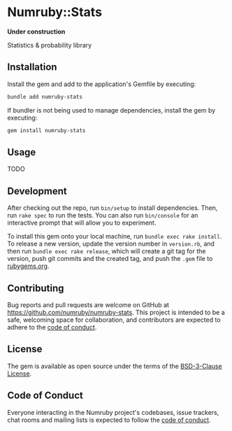 # Numruby::Stats

**Under construction**

Statistics & probability library

## Installation

Install the gem and add to the application's Gemfile by executing:

```sh
bundle add numruby-stats
```

If bundler is not being used to manage dependencies, install the gem by executing:

```sh
gem install numruby-stats
```

## Usage

TODO

## Development

After checking out the repo, run `bin/setup` to install dependencies. Then, run `rake spec` to run the tests. You can also run `bin/console` for an interactive prompt that will allow you to experiment.

To install this gem onto your local machine, run `bundle exec rake install`. To release a new version, update the version number in `version.rb`, and then run `bundle exec rake release`, which will create a git tag for the version, push git commits and the created tag, and push the `.gem` file to [rubygems.org](https://rubygems.org).

## Contributing

Bug reports and pull requests are welcome on GitHub at https://github.com/numruby/numruby-stats. This project is intended to be a safe, welcoming space for collaboration, and contributors are expected to adhere to the [code of conduct](https://github.com/numruby/numruby-stats/blob/main/CODE_OF_CONDUCT.md).

## License

The gem is available as open source under the terms of the [BSD-3-Clause License](https://opensource.org/licenses/BSD-3-Clause).

## Code of Conduct

Everyone interacting in the Numruby project's codebases, issue trackers, chat rooms and mailing lists is expected to follow the [code of conduct](https://github.com/numruby/numruby-stats/blob/main/CODE_OF_CONDUCT.md).
